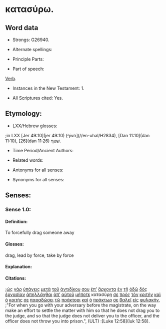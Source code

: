 # κατασύρω.

<!-- Status: S2=Needs2ndReview -->
<!-- Lexica used for edits: BDAG, FFM, LN, BN, A-S -->

## Word data

* Strongs: G26940.


* Alternate spellings:

* Principle Parts: 

* Part of speech: 

[Verb](http://ugg.readthedocs.io/en/latest/verb.html).

* Instances in the New Testament: 1.

* All Scriptures cited: Yes.

## Etymology: 

* LXX/Hebrew glosses: 

;in LXX [Jer 49:10](jer 49:10) (חשׂף](//en-uhal/H2834), [Dan 11:10](dan 11:10), [26](dan 11:26) [שׁטף](//en-uhal/H7857).

* Time Period/Ancient Authors: 

* Related words: 

* Antonyms for all senses:

* Synonyms for all senses: 

## Senses:

### Sense 1.0:

#### Definition: 

To forcefully drag someone away

#### Glosses:

drag, lead by force, take by force

#### Explanation:

#### Citations:

;[ὡς](../G56130/01.md) [γὰρ](../G10630/01.md) [ὑπάγεις](../G52170/01.md) [μετὰ](../G33260/01.md) [τοῦ](../G35880/01.md) [ἀντιδίκου](../G04760/01.md) [σου](../G47710/01.md) [ἐπ’](../G19090/01.md) [ἄρχοντα](../G07580/01.md) [ἐν](../G17220/01.md) [τῇ](../G35880/01.md) [ὁδῷ](../G35980/01.md) [δὸς](../G13250/01.md) [ἐργασίαν](../G20390/01.md) [ἀπηλλάχθαι](../G05250/01.md) [ἀπ’](../G05750/01.md) [αὐτοῦ](../G08460/01.md) [μήποτε](../G33790/01.md) κατασύρῃ [σε](../G47710/01.md) [πρὸς](../G43140/01.md) [τὸν](../G35880/01.md) [κριτήν](../G29230/01.md) [καὶ](../G25320/01.md) [ὁ](../G35880/01.md) [κριτής](../G29230/01.md) [σε](../G47710/01.md) [παραδώσει](../G38600/01.md) [τῷ](../G35880/01.md) [πράκτορι](../G42330/01.md) [καὶ](../G25320/01.md) [ὁ](../G35880/01.md) [πράκτωρ](../G42330/01.md) [σε](../G47710/01.md) [βαλεῖ](../G09060/01.md) [εἰς](../G15190/01.md) [φυλακήν](../G54380/01.md), 
;"For when you go with your adversary before the magistrate, on the way make an effort to settle the matter with him so that he does not drag you to the judge, and so that the judge does not deliver you to the officer, and the officer does not throw you into prison.",  (ULT)
:[Luke 12:58](luk 12:58).
